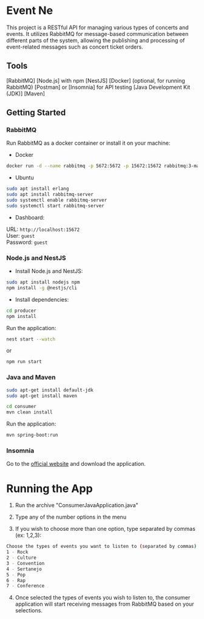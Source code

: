 # Event Ne

This project is a RESTful API for managing various types of concerts and events. It utilizes RabbitMQ for message-based communication between different parts of the system, allowing the publishing and processing of event-related messages such as concert ticket orders.


## Tools
[RabbitMQ]
[Node.js] with npm
[NestJS]
[Docker] (optional, for running RabbitMQ)
[Postman] or [Insomnia] for API testing
[Java Development Kit (JDK)]
[Maven]


## Getting Started

### RabbitMQ
Run RabbitMQ as a docker container or install it on your machine:

- Docker
```bash
docker run -d --name rabbitmq -p 5672:5672 -p 15672:15672 rabbitmq:3-management
````

- Ubuntu

```bash
sudo apt install erlang
sudo apt install rabbitmq-server
sudo systemctl enable rabbitmq-server
sudo systemctl start rabbitmq-server
```

- Dashboard:

URL: `http://localhost:15672`  
User: `guest`  
Password: `guest`



### Node.js and NestJS

- Install Node.js and NestJS:

````bash
sudo apt install nodejs npm
npm install -g @nestjs/cli
````

- Install dependencies:
```bash
cd producer
npm install
```

Run the application:
```bash
nest start --watch
````
or
```bash
npm run start
```

### Java and Maven
```bash
sudo apt-get install default-jdk
sudo apt-get install maven
```

```bash
cd consumer
mvn clean install
```
Run the application:
```bash
mvn spring-boot:run
```
### Insomnia
Go to the [official website](https://insomnia.rest/) and download the application.

# Running the App

1. Run the archive "ConsumerJavaApplication.java"

2. Type any of the number options in the menu

3. If you wish to choose more than one option, type separated by commas (ex: 1,2,3):
````bash
Choose the types of events you want to listen to (separated by commas):
1 - Rock
2 - Culture
3 - Convention
4 - Sertanejo
5 - Pop
6 - Rap
7 - Conference
````

4. Once selected the types of events you wish to listen to, the consumer application will start receiving messages from RabbitMQ based on your selections.
